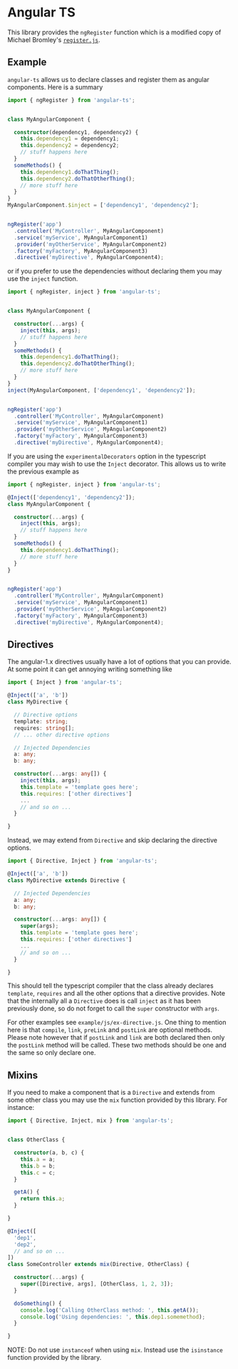 # Angular TS

This library provides the `ngRegister` function which is a modified copy of Michael Bromley's
[`register.js`][1].

## Example

`angular-ts` allows us to declare classes and register them as angular components. Here is a summary

```typescript
import { ngRegister } from 'angular-ts';


class MyAngularComponent {

  constructor(dependency1, dependency2) {
    this.dependency1 = dependency1;
    this.dependency2 = dependency2;
    // stuff happens here
  }
  someMethods() {
    this.dependency1.doThatThing();
    this.dependency2.doThatOtherThing();
    // more stuff here
  }
}
MyAngularComponent.$inject = ['dependency1', 'dependency2'];


ngRegister('app')
  .controller('MyController', MyAngularComponent)
  .service('myService', MyAngularComponent1)
  .provider('myOtherService', MyAngularComponent2)
  .factory('myFactory', MyAngularComponent3)
  .directive('myDirective', MyAngularComponent4);
```

or if you prefer to use the dependencies without declaring them you may use the `inject` function.

```typescript
import { ngRegister, inject } from 'angular-ts';


class MyAngularComponent {

  constructor(...args) {
    inject(this, args);
    // stuff happens here
  }
  someMethods() {
    this.dependency1.doThatThing();
    this.dependency2.doThatOtherThing();
    // more stuff here
  }
}
inject(MyAngularComponent, ['dependency1', 'dependency2']);


ngRegister('app')
  .controller('MyController', MyAngularComponent)
  .service('myService', MyAngularComponent1)
  .provider('myOtherService', MyAngularComponent2)
  .factory('myFactory', MyAngularComponent3)
  .directive('myDirective', MyAngularComponent4);
```

If you are using the `experimentalDecorators` option in the typescript compiler you may wish to
use the `Inject` decorator. This allows us to write the previous example as

```typescript
import { ngRegister, inject } from 'angular-ts';

@Inject(['dependency1', 'dependency2']);
class MyAngularComponent {

  constructor(...args) {
    inject(this, args);
    // stuff happens here
  }
  someMethods() {
    this.dependency1.doThatThing();
    // more stuff here
  }
}


ngRegister('app')
  .controller('MyController', MyAngularComponent)
  .service('myService', MyAngularComponent1)
  .provider('myOtherService', MyAngularComponent2)
  .factory('myFactory', MyAngularComponent3)
  .directive('myDirective', MyAngularComponent4);
```

## Directives

The angular-1.x directives usually have a lot of options that you can provide. At some point it can
get annoying writing something like


```typescript
import { Inject } from 'angular-ts';

@Inject(['a', 'b'])
class MyDirective {

  // Directive options
  template: string;
  requires: string[];
  // ... other directive options

  // Injected Dependencies
  a: any;
  b: any;

  constructor(...args: any[]) {
    inject(this, args);
    this.template = 'template goes here';
    this.requires: ['other directives']
    ...
    // and so on ...
  }

}
```


Instead, we may extend from `Directive` and skip declaring the directive options.

```typescript
import { Directive, Inject } from 'angular-ts';

@Inject(['a', 'b'])
class MyDirective extends Directive {

  // Injected Dependencies
  a: any;
  b: any;

  constructor(...args: any[]) {
    super(args);
    this.template = 'template goes here';
    this.requires: ['other directives']
    ...
    // and so on ...
  }

}
```

This should tell the typescript compiler that the class already declares `template`, `requires` and
all the other options that a directive provides. Note that the internally all a `Directive` does is
call `inject` as it has been previously done, so do not forget to call the `super` constructor with
`args`.

For other examples see `example/js/ex-directive.js`. One thing to mention here is that
`compile`, `link`, `preLink` and `postLink` are optional methods. Please note however that if
`postLink` and `link` are both declared then only the `postLink` method will be called. These two
methods should be one and the same so only declare one.


## Mixins

If you need to make a component that is a `Directive` and extends from some other class you may
use the `mix` function provided by this library. For instance:


```typescript
import { Directive, Inject, mix } from 'angular-ts';


class OtherClass {

  constructor(a, b, c) {
    this.a = a;
    this.b = b;
    this.c = c;
  }

  getA() {
    return this.a;
  }

}

@Inject([
  'dep1',
  'dep2',
  // and so on ...
])
class SomeController extends mix(Directive, OtherClass) {

  constructor(...args) {
    super([Directive, args], [OtherClass, 1, 2, 3]);
  }

  doSomething() {
    console.log('Calling OtherClass method: ', this.getA());
    console.log('Using dependencies: ', this.dep1.somemethod);
  }

}
```

NOTE: Do not use `instanceof` when using `mix`. Instead use the `isinstance` function provided by
the library.


[1]: https://github.com/michaelbromley/angular-es6
